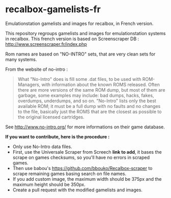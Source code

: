 # recalbox-gamelists-fr
Emulationstation gamelists and images for recalbox, in French version.

This repository regroups gamelists and images for emulationstation systems in recalbox.
This french version is based on Screenscraper DB : http://www.screenscraper.fr/index.php

Rom names are based on "NO-INTRO" sets, that are very clean sets for many systems.

From the website of no-intro : 
>What "No-Intro" does is fill some .dat files, to be used with ROM-Managers, with information about the known ROMS released. Often there are more versions of the same ROM dump, but most of them are garbage, some examples may include: bad dumps, hacks, fakes, overdumps, underdumps, and so on. "No-Intro" lists only the best available ROM; it must be a full dump with no faults and no changes to the file, basically just the ROMS that are the closest as possible to the original licensed cartridges. 

See http://www.no-intro.org/ for more informations on their game database.


**If you want to contribute, here is the procedure :**
- Only use No-Intro data files.
- First, use the Universale Scraper from Screech **link to add**, it bases the scrape on games checksums, so you'll have no errors in scraped games.
- Then use babou's https://github.com/bbouko/Recalbox-scraper to scrape remaining games basing search on file names.
- If you add custom image, the maximum width should be 375px and the maximum height should be 350px.
- Create a pull request with the modified gamelists and images.
